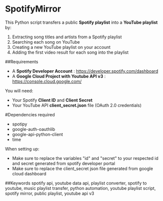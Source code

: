 # SpotifyMirror

This Python script transfers a public **Spotify playlist** into a **YouTube playlist** by:

1. Extracting song titles and artists from a Spotify playlist
2. Searching each song on YouTube
3. Creating a new YouTube playlist on your account
4. Adding the first video result for each song into the playlist

##Requirements

- A **Spotify Developer Account** : https://developer.spotify.com/dashboard
- A **Google Cloud Project with Youtube API v3** : https://console.cloud.google.com/

You will need:
- Your Spotify **Client ID** and **Client Secret**
- Your YouTube API **client_secret.json** file (OAuth 2.0 credentials)

#Dependencies required 
- spotipy
- google-auth-oauthlib
- google-api-python-client
- time

When setting up:
- Make sure to replace the variables "id" and "secret" to your respected id and secret generated from spotify developer portal
- Make sure to replace the client_secret json file generated from google cloud dashboard

##Keywords
spotify api, youtube data api, playlist converter, spotify to youtube, music playlist transfer, python automation, youtube playlist script, spotify mirror, public playlist, youtube api v3
